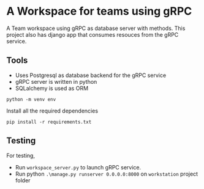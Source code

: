 # A Workspace for teams using gRPC
A Team workspace using gRPC as database server with methods. This project also has django app that consumes resouces from the gRPC service.

## Tools
- Uses Postgresql as database backend for the gRPC service
- gRPC server is written in python
- SQLalchemy is used as ORM

`python -m venv env`

Install all the required dependencies

`pip install -r requirements.txt`

## Testing
For testing, 
- Run `workspace_server.py` to launch gRPC service.
- Run python `.\manage.py runserver 0.0.0.0:8000` on `workstation` project folder
